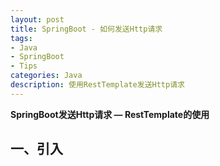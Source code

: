 ```yaml
---
layout: post
title: SpringBoot - 如何发送Http请求
tags:
- Java 
- SpringBoot 
- Tips
categories: Java
description: 使用RestTemplate发送Http请求
---  
```

**SpringBoot发送Http请求 — RestTemplate的使用**

<!-- more -->
## 一、引入